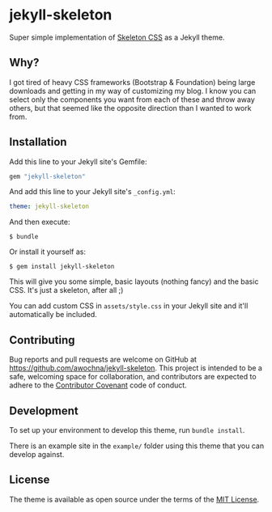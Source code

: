 # jekyll-skeleton #

Super simple implementation of [Skeleton CSS](http://getskeleton.com) as a Jekyll theme.

## Why? ##

I got tired of heavy CSS frameworks (Bootstrap & Foundation) being large downloads and getting in my way of customizing my blog.
I know you can select only the components you want from each of these and throw away others, but that seemed like the opposite direction than I wanted to work from.

## Installation ##

Add this line to your Jekyll site's Gemfile:

```ruby
gem "jekyll-skeleton"
```

And add this line to your Jekyll site's `_config.yml`:

```yaml
theme: jekyll-skeleton
```

And then execute:

    $ bundle

Or install it yourself as:

    $ gem install jekyll-skeleton

This will give you some simple, basic layouts (nothing fancy) and the basic CSS.
It's just a skeleton, after all ;)

You can add custom CSS in `assets/style.css` in your Jekyll site and it'll automatically be included.

## Contributing

Bug reports and pull requests are welcome on GitHub at https://github.com/awochna/jekyll-skeleton. This project is intended to be a safe, welcoming space for collaboration, and contributors are expected to adhere to the [Contributor Covenant](http://contributor-covenant.org) code of conduct.

## Development

To set up your environment to develop this theme, run `bundle install`.

There is an example site in the `example/` folder using this theme that you can develop against.

## License

The theme is available as open source under the terms of the [MIT License](http://opensource.org/licenses/MIT).

